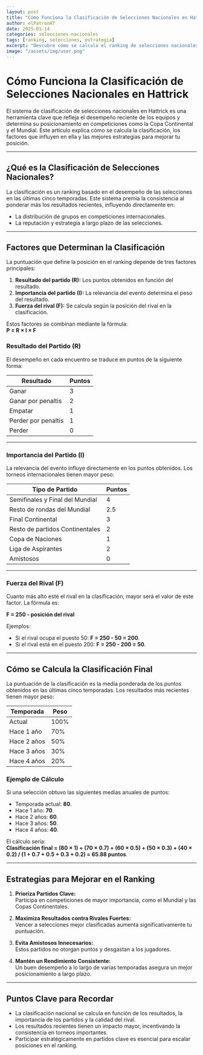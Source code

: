 ```yaml
---
layout: post
title: "Cómo Funciona la Clasificación de Selecciones Nacionales en Hattrick"
author: elPatronHT
date: 2025-01-14
categories: selecciones-nacionales
tags: [ranking, selecciones, estrategia]
excerpt: "Descubre cómo se calcula el ranking de selecciones nacionales y qué estrategias usar para mejorar tu posición."
image: "/assets/img/user.png"
---
```


# Cómo Funciona la Clasificación de Selecciones Nacionales en Hattrick

El sistema de clasificación de selecciones nacionales en Hattrick es una herramienta clave que refleja el desempeño reciente de los equipos y determina su posicionamiento en competiciones como la Copa Continental y el Mundial. Este artículo explica cómo se calcula la clasificación, los factores que influyen en ella y las mejores estrategias para mejorar tu posición.

---

## ¿Qué es la Clasificación de Selecciones Nacionales?

La clasificación es un ranking basado en el desempeño de las selecciones en las últimas cinco temporadas. Este sistema premia la consistencia al ponderar más los resultados recientes, influyendo directamente en:

- La distribución de grupos en competiciones internacionales.
- La reputación y estrategia a largo plazo de las selecciones.

---

## Factores que Determinan la Clasificación

La puntuación que define la posición en el ranking depende de tres factores principales:

1. **Resultado del partido (R):** Los puntos obtenidos en función del resultado.
2. **Importancia del partido (I):** La relevancia del evento determina el peso del resultado.
3. **Fuerza del rival (F):** Se calcula según la posición del rival en la clasificación.

Estos factores se combinan mediante la fórmula:  
**P = R × I × F**

### Resultado del Partido (R)

El desempeño en cada encuentro se traduce en puntos de la siguiente forma:

| **Resultado**       | **Puntos** |
| ------------------- | ---------- |
| Ganar               | 3          |
| Ganar por penaltis  | 2          |
| Empatar             | 1          |
| Perder por penaltis | 1          |
| Perder              | 0          |

---

### Importancia del Partido (I)

La relevancia del evento influye directamente en los puntos obtenidos. Los torneos internacionales tienen mayor peso:

| **Tipo de Partido**             | **Puntos** |
| ------------------------------- | ---------- |
| Semifinales y Final del Mundial | 4          |
| Resto de rondas del Mundial     | 2.5        |
| Final Continental               | 3          |
| Resto de partidos Continentales | 2          |
| Copa de Naciones                | 1          |
| Liga de Aspirantes              | 2          |
| Amistosos                       | 0          |

---

### Fuerza del Rival (F)

Cuanto más alto esté el rival en la clasificación, mayor será el valor de este factor. La fórmula es:

**F = 250 - posición del rival**

Ejemplos:

- Si el rival ocupa el puesto 50: **F = 250 - 50 = 200**.
- Si el rival está en el puesto 200: **F = 250 - 200 = 50**.

---

## Cómo se Calcula la Clasificación Final

La puntuación de la clasificación es la media ponderada de los puntos obtenidos en las últimas cinco temporadas. Los resultados más recientes tienen mayor peso:

| **Temporada** | **Peso** |
| ------------- | -------- |
| Actual        | 100%     |
| Hace 1 año    | 70%      |
| Hace 2 años   | 50%      |
| Hace 3 años   | 30%      |
| Hace 4 años   | 20%      |

### Ejemplo de Cálculo

Si una selección obtuvo las siguientes medias anuales de puntos:

- Temporada actual: **80**.
- Hace 1 año: **70**.
- Hace 2 años: **60**.
- Hace 3 años: **50**.
- Hace 4 años: **40**.

El cálculo sería:  
**Clasificación final = (80 × 1) + (70 × 0.7) + (60 × 0.5) + (50 × 0.3) + (40 × 0.2) / (1 + 0.7 + 0.5 + 0.3 + 0.2) = 65.88 puntos**.

---

## Estrategias para Mejorar en el Ranking

1. **Prioriza Partidos Clave:**  
   Participa en competiciones de mayor importancia, como el Mundial y las Copas Continentales.

2. **Maximiza Resultados contra Rivales Fuertes:**  
   Vencer a selecciones mejor clasificadas aumenta significativamente tu puntuación.

3. **Evita Amistosos Innecesarios:**  
   Estos partidos no otorgan puntos y desgastan a los jugadores.

4. **Mantén un Rendimiento Consistente:**  
   Un buen desempeño a lo largo de varias temporadas asegura un mejor posicionamiento a largo plazo.

---

## Puntos Clave para Recordar

- La clasificación nacional se calcula en función de los resultados, la importancia de los partidos y la calidad del rival.
- Los resultados recientes tienen un impacto mayor, incentivando la consistencia en torneos importantes.
- Participar estratégicamente en partidos clave es esencial para escalar posiciones en el ranking.
